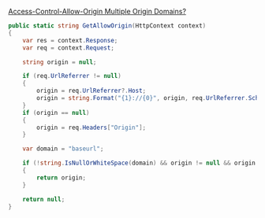 [Access-Control-Allow-Origin Multiple Origin Domains?](http://stackoverflow.com/questions/1653308/access-control-allow-origin-multiple-origin-domains)

```cs
public static string GetAllowOrigin(HttpContext context)
{
    var res = context.Response;
    var req = context.Request;

    string origin = null;

    if (req.UrlReferrer != null)
    {
        origin = req.UrlReferrer?.Host;
        origin = string.Format("{1}://{0}", origin, req.UrlReferrer.Scheme);
    }
    if (origin == null)
    {
        origin = req.Headers["Origin"];
    }

    var domain = "baseurl";

    if (!string.IsNullOrWhiteSpace(domain) && origin != null && origin.Contains(domain))
    {
        return origin;
    }

    return null;
}
```